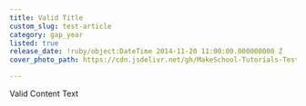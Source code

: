```yaml
---
title: Valid Title
custom_slug: test-article
category: gap_year
listed: true
release_date: !ruby/object:DateTime 2014-11-20 11:00:00.000000000 Z
cover_photo_path: https://cdn.jsdelivr.net/gh/MakeSchool-Tutorials-Test/News_Tests@bb4184a1e3307a5d38025b35b04e23edd4776dbd/02beeca3-3fc4-4bf5-9d9c-7332f86bfdbf/cover_photo.jpeg

---
```

Valid Content Text